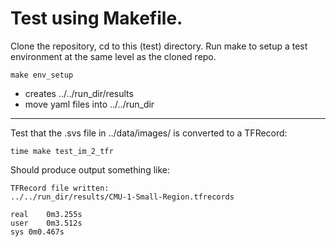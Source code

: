 # Test using Makefile.
Clone the repository, cd to this (test) directory.
Run make to setup a test environment at the same level as the cloned repo.
```
make env_setup
```
- creates ../../run_dir/results 
- move yaml files into ../../run_dir

****
Test that the .svs file in ../data/images/ is converted to a TFRecord:
```
time make test_im_2_tfr
```
Should produce output something like:
```
TFRecord file written:
../../run_dir/results/CMU-1-Small-Region.tfrecords

real	0m3.255s
user	0m3.512s
sys	0m0.467s
```
